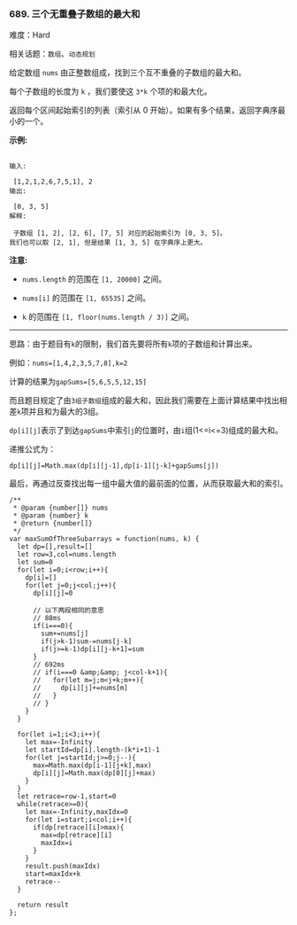### 689. 三个无重叠子数组的最大和

难度：Hard

相关话题：`数组`、`动态规划`

给定数组 `nums` 由正整数组成，找到三个互不重叠的子数组的最大和。



每个子数组的长度为 `k` ，我们要使这 `3*k` 个项的和最大化。



返回每个区间起始索引的列表（索引从 0 开始）。如果有多个结果，返回字典序最小的一个。



**示例:** 



```

输入:

 [1,2,1,2,6,7,5,1], 2
输出:

 [0, 3, 5]
解释:

 子数组 [1, 2], [2, 6], [7, 5] 对应的起始索引为 [0, 3, 5]。
我们也可以取 [2, 1], 但是结果 [1, 3, 5] 在字典序上更大。
```


**注意:** 




* `nums.length` 的范围在 `[1, 20000]` 之间。

* `nums[i]` 的范围在 `[1, 65535]` 之间。

* `k` 的范围在 `[1, floor(nums.length / 3)]` 之间。






-----

思路：由于题目有`k`的限制，我们首先要将所有`k`项的子数组和计算出来。

例如：`nums=[1,4,2,3,5,7,8],k=2`

计算的结果为`gapSums=[5,6,5,5,12,15]`

而且题目规定了由`3组子数组`组成的最大和，因此我们需要在上面计算结果中找出相差`k`项并且和为最大的3组。

`dp[i][j]`表示了到达`gapSums`中索引`j`的位置时，由`i`组(1<=i<=3)组成的最大和。

递推公式为：

`dp[i][j]=Math.max(dp[i][j-1],dp[i-1][j-k]+gapSums[j])`

最后，再通过反查找出每一组中最大值的最前面的位置，从而获取最大和的索引。
```
/**
 * @param {number[]} nums
 * @param {number} k
 * @return {number[]}
 */
var maxSumOfThreeSubarrays = function(nums, k) {
  let dp=[],result=[]
  let row=3,col=nums.length
  let sum=0
  for(let i=0;i<row;i++){
    dp[i]=[]
    for(let j=0;j<col;j++){
      dp[i][j]=0
      
      // 以下两段相同的意思
      // 88ms
      if(i===0){
        sum+=nums[j]
        if(j>k-1)sum-=nums[j-k]
        if(j>=k-1)dp[i][j-k+1]=sum  
      }
      // 692ms
      // if(i===0 &amp;&amp; j<col-k+1){
      //   for(let m=j;m<j+k;m++){
      //     dp[i][j]+=nums[m]
      //   }
      // }
    }
  }
    
  for(let i=1;i<3;i++){
    let max=-Infinity
    let startId=dp[i].length-(k*i+1)-1
    for(let j=startId;j>=0;j--){
      max=Math.max(dp[i-1][j+k],max)
      dp[i][j]=Math.max(dp[0][j]+max)
    }
  }
  let retrace=row-1,start=0
  while(retrace>=0){
    let max=-Infinity,maxIdx=0
    for(let i=start;i<col;i++){
      if(dp[retrace][i]>max){
        max=dp[retrace][i]
        maxIdx=i
      }
    }
    result.push(maxIdx)
    start=maxIdx+k
    retrace--
  }

  return result
};
```

